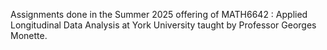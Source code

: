 Assignments done in the Summer 2025 offering of MATH6642 : Applied Longitudinal Data Analysis at York University taught by Professor Georges Monette.
